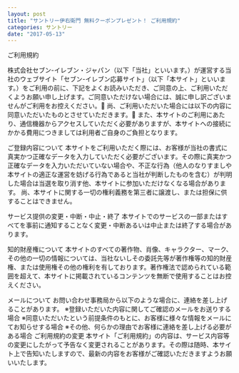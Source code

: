 ```yaml
---
layout: post
title: "サントリー伊右衛門 無料クーポンプレゼント！ ご利用規約"
categories: サントリー
date: "2017-05-13"
---
```


ご利用規約

株式会社セブン-イレブン・ジャパン（以下「当社」といいます。）が運営する当社のウェブサイト「セブン-イレブン応募サイト」（以下「本サイト」といいます。）をご利用の前に、下記をよくお読みいただき、ご同意の上、ご利用いただくようお願い申し上げます。ご同意いただけない場合には、誠に申し訳ございませんがご利用をお控えください。
尚、ご利用いただいた場合には以下の内容に同意いただいたものとさせていただきます。
また、本サイトのご利用にあたり、通信機器からアクセスしていただく必要がありますが、本サイトへの接続にかかる費用につきましては利用者ご自身のご負担となります。

ご登録内容について
本サイトをご利用いただく際には、お客様が当社の書式に真実かつ正確なデータを入力していただく必要がございます。その際に真実かつ正確なデータを入力いただいていない場合や、不正な行為（他人のなりすましや本サイトの適正な運営を妨げる行為であると当社が判断したものを含む）が判明した場合は当選を取り消す他、本サイトに参加いただけなくなる場合があります。
尚、本サイトに関する一切の権利義務を第三者に譲渡し、または担保に供することはできません。

サービス提供の変更・中断・中止・終了
本サイトでのサービスの一部またはすべてを事前に通知することなく変更・中断あるいは中止または終了する場合があります。

知的財産権について
本サイトのすべての著作物、肖像、キャラクター、マーク、その他の一切の情報については、当社ないしその委託先等が著作権等の知的財産権、または使用権その他の権利を有しております。著作権法で認められている範囲を超えて、本サイトに掲載されているコンテンツを無断で使用することはお控えください。

メールについて
お問い合わせ事務局から以下のような場合に、連絡を差し上げることがあります。
※登録いただいた内容に関してご確認のメールをお送りする場合
※同意いただいたという前提条件のもとに、お客様に様々な情報をメールにてお知らせする場合
※その他、何らかの理由でお客様に連絡を差し上げる必要がある場合
ご利用規約の変更
本サイト「ご利用規約」の内容は、サービス内容等の変更にしたがって予告なく変更されることがあります。その際は随時、本サイト上で告知いたしますので、最新の内容をお客様がご確認いただきますようお願いいたします。
